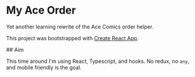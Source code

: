 # My Ace Order

Yet another learning rewrite of the Ace Comics order helper.

This project was bootstrapped with [Create React App](https://github.com/facebook/create-react-app).

## Aim

This time around I'm using React, Typescript, and hooks. No redux, no `any`, and mobile friendly
is the goal.
